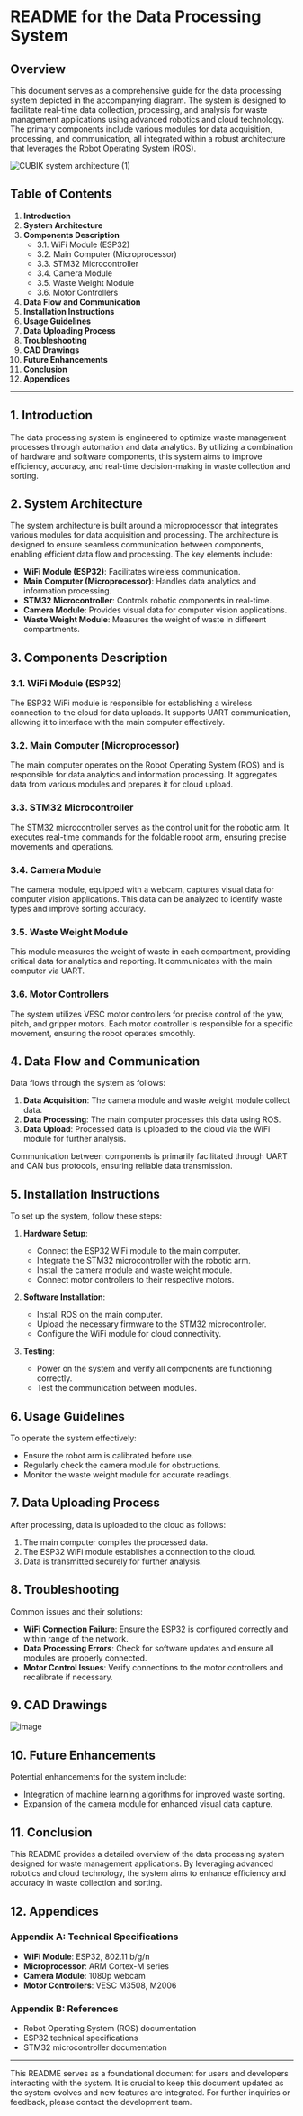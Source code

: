


# README for the Data Processing System

## Overview

This document serves as a comprehensive guide for the data processing system depicted in the accompanying diagram. The system is designed to facilitate real-time data collection, processing, and analysis for waste management applications using advanced robotics and cloud technology. The primary components include various modules for data acquisition, processing, and communication, all integrated within a robust architecture that leverages the Robot Operating System (ROS).

![CUBIK system architecture (1)](https://github.com/user-attachments/assets/f3586206-bc66-4939-b36f-b18b8af3b6c6)

## Table of Contents

1. **Introduction**
2. **System Architecture**
3. **Components Description**
   - 3.1. WiFi Module (ESP32)
   - 3.2. Main Computer (Microprocessor)
   - 3.3. STM32 Microcontroller
   - 3.4. Camera Module
   - 3.5. Waste Weight Module
   - 3.6. Motor Controllers
4. **Data Flow and Communication**
5. **Installation Instructions**
6. **Usage Guidelines**
7. **Data Uploading Process**
8. **Troubleshooting**
9. **CAD Drawings**
10. **Future Enhancements**
11. **Conclusion**
12. **Appendices**

---

## 1. Introduction

The data processing system is engineered to optimize waste management processes through automation and data analytics. By utilizing a combination of hardware and software components, this system aims to improve efficiency, accuracy, and real-time decision-making in waste collection and sorting.

## 2. System Architecture

The system architecture is built around a microprocessor that integrates various modules for data acquisition and processing. The architecture is designed to ensure seamless communication between components, enabling efficient data flow and processing. The key elements include:

- **WiFi Module (ESP32)**: Facilitates wireless communication.
- **Main Computer (Microprocessor)**: Handles data analytics and information processing.
- **STM32 Microcontroller**: Controls robotic components in real-time.
- **Camera Module**: Provides visual data for computer vision applications.
- **Waste Weight Module**: Measures the weight of waste in different compartments.

## 3. Components Description

### 3.1. WiFi Module (ESP32)

The ESP32 WiFi module is responsible for establishing a wireless connection to the cloud for data uploads. It supports UART communication, allowing it to interface with the main computer effectively.

### 3.2. Main Computer (Microprocessor)

The main computer operates on the Robot Operating System (ROS) and is responsible for data analytics and information processing. It aggregates data from various modules and prepares it for cloud upload.

### 3.3. STM32 Microcontroller

The STM32 microcontroller serves as the control unit for the robotic arm. It executes real-time commands for the foldable robot arm, ensuring precise movements and operations.

### 3.4. Camera Module

The camera module, equipped with a webcam, captures visual data for computer vision applications. This data can be analyzed to identify waste types and improve sorting accuracy.

### 3.5. Waste Weight Module

This module measures the weight of waste in each compartment, providing critical data for analytics and reporting. It communicates with the main computer via UART.

### 3.6. Motor Controllers

The system utilizes VESC motor controllers for precise control of the yaw, pitch, and gripper motors. Each motor controller is responsible for a specific movement, ensuring the robot operates smoothly.

## 4. Data Flow and Communication

Data flows through the system as follows:

1. **Data Acquisition**: The camera module and waste weight module collect data.
2. **Data Processing**: The main computer processes this data using ROS.
3. **Data Upload**: Processed data is uploaded to the cloud via the WiFi module for further analysis.

Communication between components is primarily facilitated through UART and CAN bus protocols, ensuring reliable data transmission.

## 5. Installation Instructions

To set up the system, follow these steps:

1. **Hardware Setup**:
   - Connect the ESP32 WiFi module to the main computer.
   - Integrate the STM32 microcontroller with the robotic arm.
   - Install the camera module and waste weight module.
   - Connect motor controllers to their respective motors.

2. **Software Installation**:
   - Install ROS on the main computer.
   - Upload the necessary firmware to the STM32 microcontroller.
   - Configure the WiFi module for cloud connectivity.

3. **Testing**:
   - Power on the system and verify all components are functioning correctly.
   - Test the communication between modules.

## 6. Usage Guidelines

To operate the system effectively:

- Ensure the robot arm is calibrated before use.
- Regularly check the camera module for obstructions.
- Monitor the waste weight module for accurate readings.

## 7. Data Uploading Process

After processing, data is uploaded to the cloud as follows:

1. The main computer compiles the processed data.
2. The ESP32 WiFi module establishes a connection to the cloud.
3. Data is transmitted securely for further analysis.

## 8. Troubleshooting

Common issues and their solutions:

- **WiFi Connection Failure**: Ensure the ESP32 is configured correctly and within range of the network.
- **Data Processing Errors**: Check for software updates and ensure all modules are properly connected.
- **Motor Control Issues**: Verify connections to the motor controllers and recalibrate if necessary.

## 9. CAD Drawings
![image](https://github.com/user-attachments/assets/0366c46a-8e02-45fe-aa45-63dc889c77e4)

## 10. Future Enhancements

Potential enhancements for the system include:

- Integration of machine learning algorithms for improved waste sorting.
- Expansion of the camera module for enhanced visual data capture.

## 11. Conclusion

This README provides a detailed overview of the data processing system designed for waste management applications. By leveraging advanced robotics and cloud technology, the system aims to enhance efficiency and accuracy in waste collection and sorting.

## 12. Appendices

### Appendix A: Technical Specifications

- **WiFi Module**: ESP32, 802.11 b/g/n
- **Microprocessor**: ARM Cortex-M series
- **Camera Module**: 1080p webcam
- **Motor Controllers**: VESC M3508, M2006

### Appendix B: References

- Robot Operating System (ROS) documentation
- ESP32 technical specifications
- STM32 microcontroller documentation

---

This README serves as a foundational document for users and developers interacting with the system. It is crucial to keep this document updated as the system evolves and new features are integrated. For further inquiries or feedback, please contact the development team.
